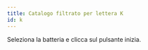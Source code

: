 ```yaml
---
title: Catalogo filtrato per lettera K
id: k
---
```

Seleziona la batteria e clicca sul pulsante inizia.